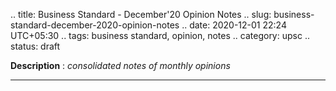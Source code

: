 .. title: Business Standard - December'20 Opinion Notes
.. slug: business-standard-december-2020-opinion-notes
.. date: 2020-12-01 22:24 UTC+05:30
.. tags: business standard, opinion, notes
.. category: upsc
.. status: draft

**Description** : *consolidated notes of monthly opinions*

***
<!-- TEASER_END -->